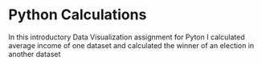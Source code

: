 # Python Calculations
In this introductory Data Visualization assignment for Pyton I calculated average income of one dataset and calculated the winner of an election in another dataset
